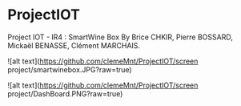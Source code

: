 # ProjectIOT
Project IOT - IR4 : SmartWine Box 
By Brice CHKIR, Pierre BOSSARD, Mickaël BENASSE, Clément MARCHAIS. 


![alt text](https://github.com/clemeMnt/ProjectIOT/screen project/smartwinebox.JPG?raw=true)

![alt text](https://github.com/clemeMnt/ProjectIOT/screen project/DashBoard.PNG?raw=true)
